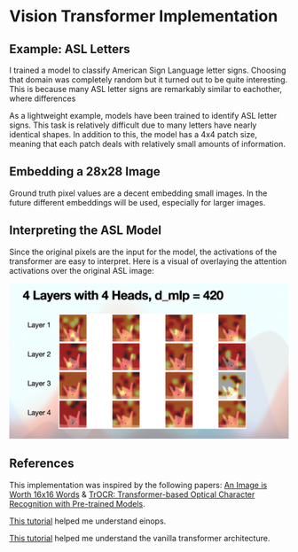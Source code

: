 # Vision Transformer Implementation

## Example: ASL Letters
I trained a model to classify American Sign Language letter signs. Choosing that domain was completely random but it turned out to be quite interesting. This is because many ASL letter signs are remarkably similar to eachother, where differences 



As a lightweight example, models have been trained to identify ASL letter signs. This task is relatively difficult due to many letters have nearly identical shapes. In addition to this, the model has a 4x4 patch size, meaning that each patch deals with relatively small amounts of information. 

## Embedding a 28x28 Image
Ground truth pixel values are a decent embedding small images. In the future different embeddings will be used, especially for larger images. 

## Interpreting the ASL Model
Since the original pixels are the input for the model, the activations of the transformer are easy to interpret. Here is a visual of overlaying the attention activations over the original ASL image:

![](interpret.png)

## References
This implementation was inspired by the following papers: [An Image is Worth 16x16 Words](https://arxiv.org/abs/2010.11929) & [TrOCR: Transformer-based Optical Character Recognition with Pre-trained Models](https://arxiv.org/abs/2109.10282).

[This tutorial](https://einops.rocks/1-einops-basics/) helped me understand einops.

[This tutorial](https://www.youtube.com/watch?v=dsjUDacBw8o&list=PL7m7hLIqA0hoIUPhC26ASCVs_VrqcDpAz&index=3) helped me understand the vanilla transformer architecture.
